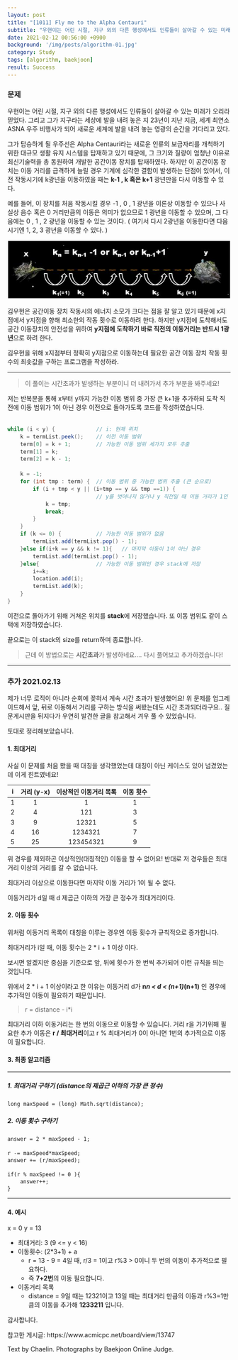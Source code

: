 ```yaml
---
layout: post
title: "[1011] Fly me to the Alpha Centauri"
subtitle: "우현이는 어린 시절, 지구 외의 다른 행성에서도 인류들이 살아갈 수 있는 미래가 오리라 믿었다."
date: 2021-02-12 00:56:00 +0900
background: '/img/posts/algorithm-01.jpg'
category: Study
tags: [algorithm, baekjoon]
result: Success
---
```

### 문제
우현이는 어린 시절, 지구 외의 다른 행성에서도 인류들이 살아갈 수 있는 미래가 오리라 믿었다. 그리고 그가 지구라는 세상에 발을 내려 놓은 지 23년이 지난 지금, 세계 최연소 ASNA 우주 비행사가 되어 새로운 세계에 발을 내려 놓는 영광의 순간을 기다리고 있다.

그가 탑승하게 될 우주선은 Alpha Centauri라는 새로운 인류의 보금자리를 개척하기 위한 대규모 생활 유지 시스템을 탑재하고 있기 때문에, 그 크기와 질량이 엄청난 이유로 최신기술력을 총 동원하여 개발한 공간이동 장치를 탑재하였다. 하지만 이 공간이동 장치는 이동 거리를 급격하게 늘릴 경우 기계에 심각한 결함이 발생하는 단점이 있어서, 이전 작동시기에 k광년을 이동하였을 때는 **k-1 , k 혹은 k+1** 광년만을 다시 이동할 수 있다. 

예를 들어, 이 장치를 처음 작동시킬 경우 -1 , 0 , 1 광년을 이론상 이동할 수 있으나 사실상 음수 혹은 0 거리만큼의 이동은 의미가 없으므로 1 광년을 이동할 수 있으며, 그 다음에는 0 , 1 , 2 광년을 이동할 수 있는 것이다. ( 여기서 다시 2광년을 이동한다면 다음 시기엔 1, 2, 3 광년을 이동할 수 있다. )

<img class="img-fluid" src="/img/posts/inPost/algorithm-01.JPG">

김우현은 공간이동 장치 작동시의 에너지 소모가 크다는 점을 잘 알고 있기 때문에 x지점에서 y지점을 향해 최소한의 작동 횟수로 이동하려 한다. 하지만 y지점에 도착해서도 공간 이동장치의 안전성을 위하여 **y지점에 도착하기 바로 직전의 이동거리는 반드시 1광년**으로 하려 한다.

김우현을 위해 x지점부터 정확히 y지점으로 이동하는데 필요한 공간 이동 장치 작동 횟수의 최솟값을 구하는 프로그램을 작성하라.

*****

> 이 풀이는 시간초과가 발생하는 부분이니 더 내려가서 추가 부분을 봐주세요!

저는 반복문을 통해 x부터 y까지 가능한 이동 범위 중 가장 큰 k+1을 추가하되 도착 직전에 이동 범위가 1이 아닌 경우 이전으로 돌아가도록 코드를 작성하였습니다.

``` java

while (i < y) {             // i: 현재 위치
    k = termList.peek();    // 이전 이동 범위
    term[0] = k + 1;        // 가능한 이동 범위 세가지 모두 추출
    term[1] = k;
    term[2] = k - 1;

    k = -1;
    for (int tmp : term) {  // 이동 범위 중 가능한 범위 추출 (큰 순으로)
        if (i + tmp < y || (i+tmp == y && tmp ==1)) {
                            // y를 벗어나지 않거나 y 직전일 때 이동 거리가 1인 경우 
            k = tmp;
            break;
        }
    }
    if (k <= 0) {           // 가능한 이동 범위가 없음
        termList.add(termList.pop() - 1);
    }else if(i+k == y && k != 1){   // 마지막 이동이 1이 아닌 경우
        termList.add(termList.pop() - 1);
    }else{                  // 가능한 이동 범위인 경우 stack에 저장
        i+=k;             
        location.add(i);
        termList.add(k);   
    }
}

```

이전으로 돌아가기 위해 거쳐온 위치를 **stack**에 저장했습니다. 또 이동 범위도 같이 스택에 저장하였습니다.

끝으로는 이 stack의 size를 return하며 종료합니다.

> 근데 이 방법으로는 **시간초과**가 발생하네요.... 다시 풀어보고 추가하겠습니다!

*****
### 추가 2021.02.13
제가 너무 로직이 아니라 순회에 꽂혀서 계속 시간 초과가 발생했어요! 위 문제를 업그레이드해서 앞, 뒤로 이동해서 거리를 구하는 방식을 써봤는데도 시간 초과되더라구요..   질문게시판을 뒤지다가 우연히 발견한 글을 참고해서 겨우 풀 수 있었습니다.

토대로 정리해보았습니다.

#### 1. 최대거리
사실 이 문제를 처음 봤을 때 대칭을 생각했었는데 대칭이 아닌 케이스도 있어 넘겼었는데 이게 힌트였네요!

|i|거리 (y-x)|이상적인 이동거리 목록|이동 횟수|
|:---:|:---:|:---:|:---:|
|1|1|1|1|
|2|4|121|3|
|3|9|12321|5|
|4|16|1234321|7|
|5|25|123454321|9|

위 경우를 제외하곤 이상적인(대칭적인) 이동을 할 수 없어요! 반대로 저 경우들은 최대거리 이상의 거리를 갈 수 없습니다.

<p class="hight-block">최대거리 이상으로 이동한다면 마지막 이동 거리가 1이 될 수 없다.</p>

<p class="hight-block">이동거리가 d일 때 d 제곱근 이하의 가장 큰 정수가 최대거리이다.</p>

#### 2. 이동 횟수
위처럼 이동거리 목록이 대칭을 이루는 경우엔 이동 횟수가 규칙적으로 증가합니다.
<p class="hight-block">최대거리가 i일 때, 이동 횟수는 2 * i + 1 이상 이다.</p>

보시면 알겠지만 중심을 기준으로 앞, 뒤에 횟수가 한 번씩 추가되어 이런 규칙을 띄는 것입니다.

위에서 2 * i + 1 이상이라고 한 이유는 이동거리 d가 **n*n < d < (n+1)*(n+1)** 인 경우에 추가적인 이동이 필요하기 때문입니다.

> r = distance - i*i

최대거리 이하 이동거리는 한 번의 이동으로 이동할 수 있습니다. 거리 r을 가기위해 필요한 추가 이동은 **r / 최대거리**이고 r % 최대거리가 0이 아니면 1번의 추가적으로 이동이 필요합니다.

#### 3. 최종 알고리즘

*****
##### 1. 최대거리 구하기 (distance의 제곱근 이하의 가장 큰 정수)
```
long maxSpeed = (long) Math.sqrt(distance);
```

##### 2. 이동 횟수 구하기
```
answer = 2 * maxSpeed - 1;

r -= maxSpeed*maxSpeed;
answer += (r/maxSpeed);

if(r % maxSpeed != 0 ){ 
    answer++;
}                
```
*****

#### 4. 예시
x = 0   y = 13

* 최대거리: 3 (9 <= y < 16)
* 이동횟수: (2*3+1) + a
    - r = 13 - 9 = 4일 때, r/3 = 1이고 r%3 > 0이니 두 번의 이동이 추가적으로 필요하다.
    - 즉 **7+2번**의 이동 필요합니다.
* 이동거리 목록
    - distance = 9일 때는 12321이고 13일 때는 최대거리 만큼의 이동과 r%3=1만큼의 이동을 추가해 **1233211** 입니다.

감사합니다.

<p class = "placeholder">참고한 게시글: https://www.acmicpc.net/board/view/13747</p>
<p class = "placeholder">Text by Chaelin. Photographs by Baekjoon Online Judge.</p>